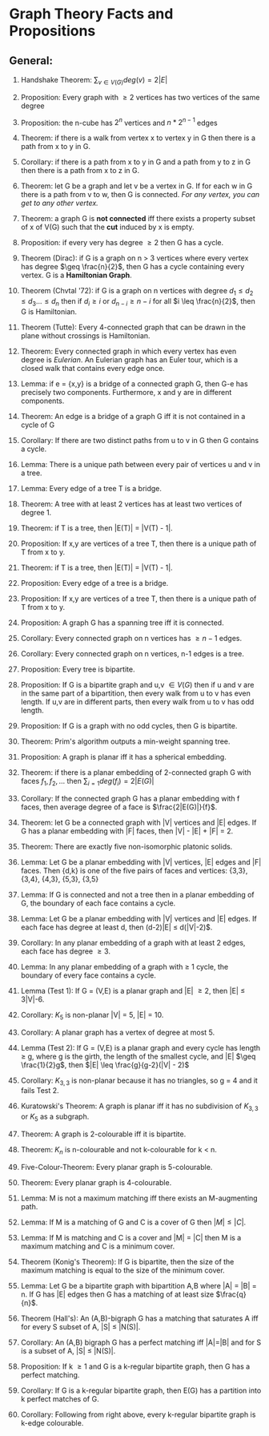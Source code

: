 # Graph Theory Facts and Propositions

## General:
1. Handshake Theorem: $\sum_{v \in V(G)} deg(v) = 2|E|$
2. Proposition: Every graph with $\geq 2$ vertices has two vertices of the same degree
3. Proposition: the n-cube has $2^n$ vertices and $n*2^{n-1}$ edges
4. Theorem: if there is a walk from vertex x to vertex y in G then there is a path from x to y in G.
5. Corollary: if there is a path from x to y in G and a path from y to z in G then there is a path from x to z in G.
6. Theorem: let G be a graph and let v be a vertex in G. If for each w in G there is a path from v to w,  then G is connected. *For any vertex, you can get to any other vertex.*
7. Theorem: a graph G is **not connected** iff there exists a property subset of x of V(G) such that the **cut** induced by x is empty.
8. Proposition: if every very has degree $\geq 2$ then G has a cycle.
9. Theorem (Dirac): if G is a graph on n > 3 vertices where every vertex has degree $\geq \frac{n}{2}$, then G has a cycle containing every vertex. G is a **Hamiltonian Graph**.
10. Theorem (Chvtal '72): if G is a graph on n vertices with degree $d_1 \leq d_2 \leq d_3 ... \leq d_n$ then if $d_i \geq i$ or $d_{n-i} \geq n - i$ for all $i \leq \frac{n}{2}$, then G is Hamiltonian.
11. Theorem (Tutte): Every 4-connected graph that can be drawn in the plane without crossings is Hamiltonian.
12. Theorem: Every connected graph in which every vertex has even degree is *Eulerian*. An Eulerian graph has an Euler tour, which is a closed walk that contains every edge once.
13. Lemma: if e = {x,y} is a bridge of a connected graph G, then G-e has precisely two components. Furthermore, x and y are in different components.
14. Theorem: An edge is a bridge of a graph G iff it is not contained in a cycle of G
15. Corollary: If there are two distinct paths from u to v in G then G contains a cycle.
16. Lemma: There is a unique path between every pair of vertices u and v in a tree.
17. Lemma: Every edge of a tree T is a bridge.
18. Theorem: A tree with at least 2 vertices has at least two vertices of degree 1.
19. Theorem: if T is a tree, then |E(T)| = |V(T) - 1|.
21. Proposition: If x,y are vertices of a tree T, then there is a unique path of T from x to y.
19. Theorem: if T is a tree, then |E(T)| = |V(T) - 1|.
20. Proposition: Every edge of a tree is a bridge.
21. Proposition: If x,y are vertices of a tree T, then there is a unique path of T from x to y.
22. Proposition: A graph G has a spanning tree iff it is connected.
23. Corollary: Every connected graph on n vertices has $\geq n-1$ edges.
24. Corollary: Every connected graph on n vertices, n-1 edges is a tree.
25. Proposition: Every tree is bipartite.
26. Proposition: If G is a bipartite graph and u,v $\in V(G)$ then if u and v are in the same part of a bipartition, then every walk from u to v has even length. If u,v are in different parts, then every walk from u to v has odd length.
27. Proposition: If G is a graph with no odd cycles, then G is bipartite.
28. Theorem: Prim's algorithm outputs a min-weight spanning tree.
29. Proposition: A graph is planar iff it has a spherical embedding.
30. Theorem: if there is a planar embedding of 2-connected graph G with faces $f_1, f_2, ...$ then $\sum_{i=1} deg(f_i) = 2|E(G)|$

31. Corollary: If the connected graph G has a planar embedding with f faces, then average degree of a face is $\frac{2|E(G)|}{f}$.
32. Theorem: let G be a connected graph with |V| vertices and |E| edges. If G has a planar embedding with |F| faces, then |V| - |E| + |F| = 2.
33. Theorem: There are exactly five non-isomorphic platonic solids.
34. Lemma: Let G be a planar embedding with |V| vertices, |E| edges and |F| faces. Then {d,k} is one of the five pairs of faces and vertices: {3,3}, {3,4}, {4,3}, {5,3}, {3,5}
35. Lemma: If G is connected and not a tree then in a planar embedding of G, the boundary of each face contains a cycle.
36. Lemma: Let G be a planar embedding with |V| vertices and |E| edges. If each face has degree at least d, then (d-2)|E| $\leq$ d(|V|-2)$.
37. Corollary: In any planar embedding of a graph with at least 2 edges, each face has degree $\geq 3$.
38. Lemma: In any planar embedding of a graph with $\geq$ 1 cycle, the boundary of every face contains a cycle.
39. Lemma (Test 1): If G = (V,E) is a planar graph and |E| $\geq 2$, then |E| $\leq$ 3|V|-6.
40. Corollary: $K_5$ is non-planar |V| = 5, |E| = 10.
41. Corollary: A planar graph has a vertex of degree at most 5.
42. Lemma (Test 2): If G = (V,E) is a planar graph and every cycle has length $\geq$ g, where g is the girth, the length of the smallest cycle, and |E| $\geq \frac{1}{2}g$, then $|E| \leq \frac{g}{g-2}(|V| - 2)$
43. Corollary: $K_{3,3}$ is non-planar because it has no triangles, so g = 4 and it fails Test 2.
44. Kuratowski's Theorem: A graph is planar iff it has no subdivision of $K_{3,3}$ or $K_5$ as a subgraph.
45. Theorem: A graph is 2-colourable iff it is bipartite.
46. Theorem: $K_n$ is n-colourable and not k-colourable for k < n.
47. Five-Colour-Theorem: Every planar graph is 5-colourable.
48. Theorem: Every planar graph is 4-colourable.
49. Lemma: M is not a maximum matching iff there exists an M-augmenting path.
50. Lemma: If M is a matching of G and C is a cover of G then $|M| \leq |C|$.
51. Lemma: If M is matching and C is a cover and |M| = |C| then M is a maximum matching and C is a minimum cover.
52. Theorem (Konig's Theorem): If G is bipartite, then the size of the maximum matching is equal to the size of the minimum cover.
53. Lemma: Let G be a bipartite graph with bipartition A,B where |A| = |B| = n. If G has |E| edges then G has a matching of at least size $\frac{q}{n}$.
54. Theorem (Hall's): An (A,B)-bigraph G has a matching that saturates A iff for every S subset of A, |S| $\leq$ |N(S)|.
55. Corollary: An (A,B) bigraph G has a perfect matching iff |A|=|B| and for S is a subset of A, |S| $\leq$ |N(S)|.
56. Proposition: If k $\geq 1$ and G is a k-regular bipartite graph, then G has a perfect matching.
57. Corollary: If G is a k-regular bipartite graph, then E(G) has a partition into k perfect matches of G.
58. Corollary: Following from right above, every k-regular bipartite graph is k-edge colourable.

